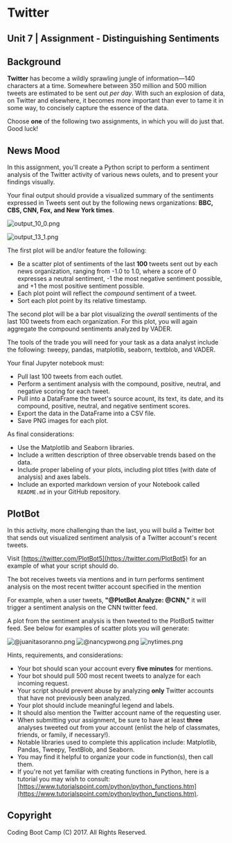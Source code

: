 # Twitter
## Unit 7 | Assignment - Distinguishing Sentiments

## Background

__Twitter__ has become a wildly sprawling jungle of information&mdash;140 characters at a time. Somewhere between 350 million and 500 million tweets are estimated to be sent out _per day_. With such an explosion of data, on Twitter and elsewhere, it becomes more important than ever to tame it in some way, to concisely capture the essence of the data.

Choose __one__ of the following two assignments, in which you will do just that. Good luck!

## News Mood

In this assignment, you'll create a Python script to perform a sentiment analysis of the Twitter activity of various news oulets, and to present your findings visually.

Your final output should provide a visualized summary of the sentiments expressed in Tweets sent out by the following news organizations: __BBC, CBS, CNN, Fox, and New York times__.

![output_10_0.png](output_10_0.png)

![output_13_1.png](output_13_1.png)

The first plot will be and/or feature the following:

* Be a scatter plot of sentiments of the last __100__ tweets sent out by each news organization, ranging from -1.0 to 1.0, where a score of 0 expresses a neutral sentiment, -1 the most negative sentiment possible, and +1 the most positive sentiment possible.
* Each plot point will reflect the _compound_ sentiment of a tweet.
* Sort each plot point by its relative timestamp.

The second plot will be a bar plot visualizing the _overall_ sentiments of the last 100 tweets from each organization. For this plot, you will again aggregate the compound sentiments analyzed by VADER.

The tools of the trade you will need for your task as a data analyst include the following: tweepy, pandas, matplotlib, seaborn, textblob, and VADER.

Your final Jupyter notebook must:

* Pull last 100 tweets from each outlet.
* Perform a sentiment analysis with the compound, positive, neutral, and negative scoring for each tweet. 
* Pull into a DataFrame the tweet's source acount, its text, its date, and its compound, positive, neutral, and negative sentiment scores.
* Export the data in the DataFrame into a CSV file.
* Save PNG images for each plot.

As final considerations:

* Use the Matplotlib and Seaborn libraries.
* Include a written description of three observable trends based on the data. 
* Include proper labeling of your plots, including plot titles (with date of analysis) and axes labels.
* Include an exported markdown version of your Notebook called  `README.md` in your GitHub repository.  


## PlotBot

In this activity, more challenging than the last, you will build a Twitter bot that sends out visualized sentiment analysis of a Twitter account's recent tweets.

Visit [https://twitter.com/PlotBot5](https://twitter.com/PlotBot5) for an example of what your script should do.

The bot receives tweets via mentions and in turn performs sentiment analysis on the most recent twitter account specified in the mention 

For example, when a user tweets, __"@PlotBot Analyze: @CNN,"__ it will trigger a sentiment analysis on the CNN twitter feed. 

A plot from the sentiment analysis is then tweeted to the PlotBot5 twitter feed. See below for examples of scatter plots you will generate:

![@juanitasoranno.png](@juanitasoranno.png)
![@nancypwong.png](@nancypwong.png)
![nytimes.png](nytimes.png)


Hints, requirements, and considerations:

* Your bot should scan your account every __five minutes__ for mentions.
* Your bot should pull 500 most recent tweets to analyze for each incoming request.
* Your script should prevent abuse by analyzing __only__ Twitter accounts that have not previously been analyzed.
* Your plot should include meaningful legend and labels.
* It should also mention the Twitter account name of the requesting user.
* When submitting your assignment, be sure to have at least __three__ analyses tweeted out from your account (enlist the help of classmates, friends, or family, if necessary!).
* Notable libraries used to complete this application include: Matplotlib, Pandas, Tweepy, TextBlob, and Seaborn.
* You may find it helpful to organize your code in function(s), then call them.
* If you're not yet familiar with creating functions in Python, here is a tutorial you may wish to consult: [https://www.tutorialspoint.com/python/python_functions.htm](https://www.tutorialspoint.com/python/python_functions.htm).



## Copyright

Coding Boot Camp (C) 2017. All Rights Reserved.
